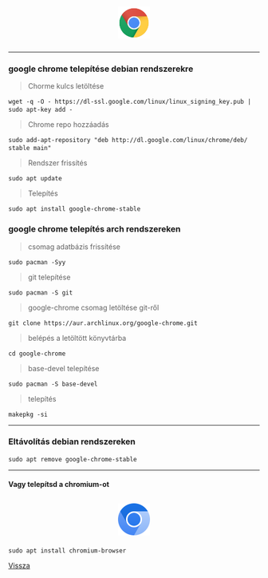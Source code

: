 <h1 align="center">
<img src="../.pictures/chrome.png" alt="chrome" width=64 />
</h1>

---

### google chrome telepítése debian rendszerekre

> Chorme kulcs letöltése

```
wget -q -O - https://dl-ssl.google.com/linux/linux_signing_key.pub | sudo apt-key add -
```

> Chrome repo hozzáadás

```
sudo add-apt-repository "deb http://dl.google.com/linux/chrome/deb/ stable main"
```

> Rendszer frissítés

```
sudo apt update
```

> Telepítés

```
sudo apt install google-chrome-stable
```

### google chrome telepítés arch rendszereken

> csomag adatbázis frissítése

```
sudo pacman -Syy
```

> git telepítése

```
sudo pacman -S git
```

> google-chrome csomag letöltése git-ről

```
git clone https://aur.archlinux.org/google-chrome.git
```

> belépés a letöltött könyvtárba

```
cd google-chrome
```

> base-devel telepítése

```
sudo pacman -S base-devel
```

> telepítés

```
makepkg -si
```

---

### Eltávolítás debian rendszereken

```
sudo apt remove google-chrome-stable
```

---

#### Vagy telepítsd a chromium-ot

<h2 align="center">
<img src="../.pictures/chromium.png" alt="chromium" width=64 />
</h2>

```
sudo apt install chromium-browser
```

[Vissza](../README.md)
